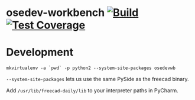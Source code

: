 # osedev-workbench [![Build](https://travis-ci.org/damoti/osedev-workbench.svg?branch=master)](https://travis-ci.org/damoti/osedev-workbench) [![Test Coverage](https://codecov.io/gh/damoti/osedev-workbench/branch/master/graph/badge.svg)](https://codecov.io/gh/damoti/osedev-workbench)

# Development

```
mkvirtualenv -a `pwd` -p python2 --system-site-packages osedevwb
```

`--system-site-packages` lets us use the same PySide as the freecad binary.

Add `/usr/lib/freecad-daily/lib` to your interpreter paths in PyCharm.
